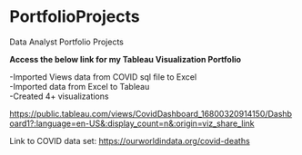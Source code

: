 # PortfolioProjects
Data Analyst Portfolio Projects

**Access the below link for my Tableau Visualization Portfolio** <br /> 

-Imported Views data from COVID sql file to Excel<br /> 
-Imported data from Excel to Tableau<br />
-Created 4+ visualizations<br /> 

https://public.tableau.com/views/CovidDashboard_16800320914150/Dashboard1?:language=en-US&:display_count=n&:origin=viz_share_link 
<br /> 

Link to COVID data set: https://ourworldindata.org/covid-deaths
